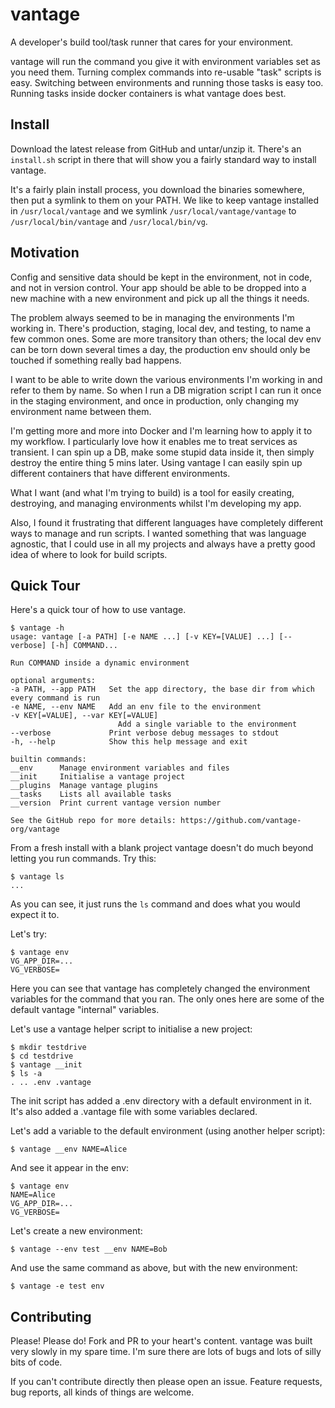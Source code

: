 # vantage
A developer's build tool/task runner that cares for your environment.

vantage will run the command you give it with environment variables set as you need them. Turning complex commands into re-usable "task" scripts is easy. Switching between environments and running those tasks is easy too. Running tasks inside docker containers is what vantage does best.

## Install

Download the latest release from GitHub and untar/unzip it. There's an `install.sh` script in there that will show you a fairly standard way to install vantage.

It's a fairly plain install process, you download the binaries somewhere, then put a symlink to them on your PATH. We like to keep vantage installed in `/usr/local/vantage` and we symlink `/usr/local/vantage/vantage` to `/usr/local/bin/vantage` and `/usr/local/bin/vg`.

## Motivation

Config and sensitive data should be kept in the environment, not in code, and not in version control. Your app should be able to be dropped into a new machine with a new environment and pick up all the things it needs.

The problem always seemed to be in managing the environments I'm working in. There's production, staging, local dev, and testing, to name a few common ones. Some are more transitory than others; the local dev env can be torn down several times a day, the production env should only be touched if something really bad happens.

I want to be able to write down the various environments I'm working in and refer to them by name. So when I run a DB migration script I can run it once in the staging environment, and once in production, only changing my environment name between them.

I'm getting more and more into Docker and I'm learning how to apply it to my workflow. I particularly love how it enables me to treat services as transient. I can spin up a DB, make some stupid data inside it, then simply destroy the entire thing 5 mins later. Using vantage I can easily spin up different containers that have different environments.

What I want (and what I'm trying to build) is a tool for easily creating, destroying, and managing environments whilst I'm developing my app.

Also, I found it frustrating that different languages have completely different ways to manage and run scripts. I wanted something that was language agnostic, that I could use in all my projects and always have a pretty good idea of where to look for build scripts.

## Quick Tour

Here's a quick tour of how to use vantage.

    $ vantage -h
    usage: vantage [-a PATH] [-e NAME ...] [-v KEY=[VALUE] ...] [--verbose] [-h] COMMAND...

    Run COMMAND inside a dynamic environment

    optional arguments:
    -a PATH, --app PATH   Set the app directory, the base dir from which every command is run
    -e NAME, --env NAME   Add an env file to the environment
    -v KEY[=VALUE], --var KEY[=VALUE]
                            Add a single variable to the environment
    --verbose             Print verbose debug messages to stdout
    -h, --help            Show this help message and exit

    builtin commands:
    __env      Manage environment variables and files
    __init     Initialise a vantage project
    __plugins  Manage vantage plugins
    __tasks    Lists all available tasks
    __version  Print current vantage version number

    See the GitHub repo for more details: https://github.com/vantage-org/vantage

From a fresh install with a blank project vantage doesn't do much beyond letting you run commands. Try this:

    $ vantage ls
    ...

As you can see, it just runs the `ls` command and does what you would expect it to.

Let's try:

    $ vantage env
    VG_APP_DIR=...
    VG_VERBOSE=

Here you can see that vantage has completely changed the environment variables for the command that you ran. The only ones here are some of the default vantage "internal" variables.

Let's use a vantage helper script to initialise a new project:

    $ mkdir testdrive
    $ cd testdrive
    $ vantage __init
    $ ls -a
    . .. .env .vantage

The init script has added a .env directory with a default environment in it. It's also added a .vantage file with some variables declared.

Let's add a variable to the default environment (using another helper script):

    $ vantage __env NAME=Alice

And see it appear in the env:

    $ vantage env
    NAME=Alice
    VG_APP_DIR=...
    VG_VERBOSE=

Let's create a new environment:

    $ vantage --env test __env NAME=Bob

And use the same command as above, but with the new environment:

    $ vantage -e test env

## Contributing

Please! Please do! Fork and PR to your heart's content. vantage was built very slowly in my spare time. I'm sure there are lots of bugs and lots of silly bits of code.

If you can't contribute directly then please open an issue. Feature requests, bug reports, all kinds of things are welcome.
